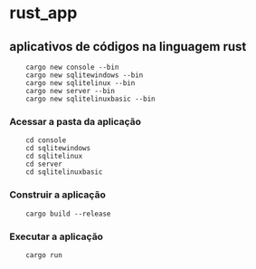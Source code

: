 # rust_app

## aplicativos de códigos na linguagem rust

```
    cargo new console --bin
    cargo new sqlitewindows --bin
    cargo new sqlitelinux --bin
    cargo new server --bin
    cargo new sqlitelinuxbasic --bin
```

### **Acessar a pasta da aplicação**

```
    cd console
    cd sqlitewindows
    cd sqlitelinux
    cd server
    cd sqlitelinuxbasic
```

### **Construir a aplicação**

```
    cargo build --release
```

### **Executar a aplicação**

```
    cargo run
 ```
